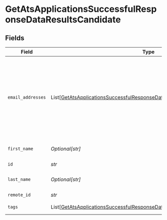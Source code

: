 # GetAtsApplicationsSuccessfulResponseDataResultsCandidate


## Fields

| Field                                                                                                                                                                         | Type                                                                                                                                                                          | Required                                                                                                                                                                      | Description                                                                                                                                                                   | Example                                                                                                                                                                       |
| ----------------------------------------------------------------------------------------------------------------------------------------------------------------------------- | ----------------------------------------------------------------------------------------------------------------------------------------------------------------------------- | ----------------------------------------------------------------------------------------------------------------------------------------------------------------------------- | ----------------------------------------------------------------------------------------------------------------------------------------------------------------------------- | ----------------------------------------------------------------------------------------------------------------------------------------------------------------------------- |
| `email_addresses`                                                                                                                                                             | List[[GetAtsApplicationsSuccessfulResponseDataResultsCandidateEmailAddresses](../../models/shared/getatsapplicationssuccessfulresponsedataresultscandidateemailaddresses.md)] | :heavy_check_mark:                                                                                                                                                            | A list of email addresses of the candidate with an optional type. If an email address is invalid, it will be filtered out.                                                    |                                                                                                                                                                               |
| `first_name`                                                                                                                                                                  | *Optional[str]*                                                                                                                                                               | :heavy_check_mark:                                                                                                                                                            | First name of the candidate.                                                                                                                                                  |                                                                                                                                                                               |
| `id`                                                                                                                                                                          | *str*                                                                                                                                                                         | :heavy_check_mark:                                                                                                                                                            | N/A                                                                                                                                                                           |                                                                                                                                                                               |
| `last_name`                                                                                                                                                                   | *Optional[str]*                                                                                                                                                               | :heavy_check_mark:                                                                                                                                                            | Last name of the candidate.                                                                                                                                                   |                                                                                                                                                                               |
| `remote_id`                                                                                                                                                                   | *str*                                                                                                                                                                         | :heavy_check_mark:                                                                                                                                                            | N/A                                                                                                                                                                           |                                                                                                                                                                               |
| `tags`                                                                                                                                                                        | List[[GetAtsApplicationsSuccessfulResponseDataResultsCandidateTags](../../models/shared/getatsapplicationssuccessfulresponsedataresultscandidatetags.md)]                     | :heavy_check_mark:                                                                                                                                                            | N/A                                                                                                                                                                           | [object Object]                                                                                                                                                               |